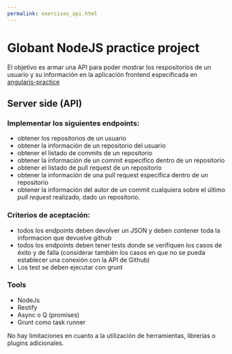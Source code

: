 ```yaml
---
permalink: exercises_api.html
---
```


# Globant NodeJS practice project

El objetivo es armar una API para poder mostrar los respositorios de un usuario y su información en la aplicación frontend especificada en [angularjs-practice](/angularjs-practice)

## Server side (API)

### Implementar los siguientes endpoints:
* obtener los repositorios de un usuario
* obtener la información de un repositorio del usuario
* obtener el listado de commits de un repositorio
* obtener la información de un commit especifico dentro de un repositorio
* obtener el listado de pull request de un repositorio
* obtener la información de una pull request especifica dentro de un repositorio
* obtener la información del autor de un commit cualquiera sobre el último _pull request_ realizado, dado un repositorio.

### Criterios de aceptación:
* todos los endpoints deben devolver un JSON y deben contener toda la informacion que devuelve github
* todos los endpoints deben tener tests donde se verifiquen los casos de éxito y de falla (considerar también los casos en que no se pueda establecer una conexión con la API de Github)
* Los test se deben ejecutar con grunt

### Tools
* NodeJs
* Restify
* Async o Q (promises)
* Grunt como task runner

No hay limitaciones en cuanto a la utilización de herramientas, librerias o plugins adicionales.

